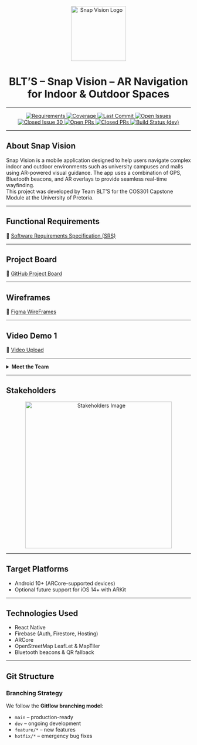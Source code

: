 <div align="center">
  <img src="assets/logo-placeholder.png" alt="Snap Vision Logo" width="150"/>
  <h1>BLT’S – Snap Vision – AR Navigation for Indoor & Outdoor Spaces</h1>
</div>

---

<div align="center">
  <!-- Badge Buttons -->
  <a href="https://img.shields.io/badge/requirement-complete-brightgreen">
    <img src="https://img.shields.io/badge/requirement-complete-brightgreen" alt="Requirements">
  </a>
  <a href="https://img.shields.io/codecov/c/github/COS301-SE-2025/Snap-Vision">
    <img src="https://img.shields.io/codecov/c/github/COS301-SE-2025/Snap-Vision" alt="Coverage">
  </a>
  <a href="https://img.shields.io/github/last-commit/COS301-SE-2025/Snap-Vision">
    <img src="https://img.shields.io/github/last-commit/COS301-SE-2025/Snap-Vision" alt="Last Commit">
  </a>
  <a href="https://github.com/COS301-SE-2025/Snap-Vision/issues">
    <img src="https://img.shields.io/github/issues/COS301-SE-2025/Snap-Vision" alt="Open Issues">
  </a>
  <a href="https://github.com/COS301-SE-2025/Snap-Vision/issues/30">
    <img src="https://img.shields.io/github/issues/detail/state/COS301-SE-2025/Snap-Vision/30" alt="Closed Issue 30">
  </a>
  <a href="https://github.com/COS301-SE-2025/Snap-Vision/pulls">
    <img src="https://img.shields.io/github/issues-pr/COS301-SE-2025/Snap-Vision" alt="Open PRs">
  </a>
  <a href="https://github.com/COS301-SE-2025/Snap-Vision/pulls?q=is%3Apr+is%3Aclosed">
    <img src="https://img.shields.io/github/issues-pr-closed/COS301-SE-2025/Snap-Vision" alt="Closed PRs">
  </a>
  <a href="https://github.com/COS301-SE-2025/Snap-Vision/actions/workflows/ci.yml?branch=dev">
    <img src="https://img.shields.io/github/actions/workflow/status/COS301-SE-2025/Snap-Vision/ci.yml?branch=dev" alt="Build Status (dev)">
  </a>
</div>

---

## About Snap Vision

Snap Vision is a mobile application designed to help users navigate complex indoor and outdoor environments such as university campuses and malls using AR-powered visual guidance. The app uses a combination of GPS, Bluetooth beacons, and AR overlays to provide seamless real-time wayfinding.  
This project was developed by Team BLT’S for the COS301 Capstone Module at the University of Pretoria.

---

## Functional Requirements

📎 [Software Requirements Specification (SRS)](https://drive.google.com/drive/u/1/folders/1hJd8K3xOJxd9a8xGaGVL14uTiqMgJgAf)

---

## Project Board

📎 [GitHub Project Board](https://github.com/orgs/COS301-SE-2025/projects/153)

---

## Wireframes

📎 [Figma WireFrames](https://drive.google.com/drive/u/1/folders/1hJd8K3xOJxd9a8xGaGVL14uTiqMgJgAf)

---

## Video Demo 1

📎 [Video Upload](https://drive.google.com/drive/u/1/folders/1hJd8K3xOJxd9a8xGaGVL14uTiqMgJgAf)

---

<details>
<summary><strong>Meet the Team</strong></summary>

### Bahiya Hoosen  
Hey! I’m Bahiya — a code-loving, chaos-wrangling Computer Science student with a flair for turning logic into creativity and bugs into personal vendettas. I code, I plan, I color-code task boards like it’s a competitive sport — and still find myself debugging at 2am, whispering “please work” to my IDE. 
Exploring the digital realms one algorithm at a time, powered by curiosity, caffeine, and an ungodly number of browser tabs.  
<a href="https://www.linkedin.com/in/bahiya-hoosen-104291254/"><button>LinkedIn</button></a>
<a href="https://github.com/bahiya666"><button>GitHub</button></a>

---

### Lekisha Chetty  
Hi! I'm Lekisha, a curious and motivated BSc Information and Knowledge Systems student who enjoys cracking complex problems and writing code that (usually) behaves itself. I’m an avid programmer and enjoy using creative solutions to tackle challenges across different programming languages. Whether I’m debugging mysterious errors or learning a new tech stack, I love the process of continuous growth.  
<a href="https://github.com/lekishachetty"><button>GitHub</button></a>

---

### Tishana Reddy  
Hi! I'm a third-year BSc Computer Science student at the University of Pretoria. I’m passionate about solving real-world problems and I love working on projects that mix creativity with code. For Snap Vision, I’ve been hands-on with all sorts of things—from brainstorming features to debugging (and re-debugging) things that worked five minutes ago. I enjoy learning as I go, building cool things with my team, and occasionally shouting "it works!" at my screen.  
Let’s build something awesome!  
<a href="https://www.linkedin.com/in/tishana-reddy-91ba8b23a/"><button>LinkedIn</button></a>
<a href="https://github.com/tishreddy"><button>GitHub</button></a>

---

### Thuwayba Dawood  
As a computer science student, I strongly believe in the importance of critical thinking skills, creative problem solving and attention to detail. Through my experience thus far, I have been able to work with multiple programming languages. This has allowed me to solve complex problems through unique solutions. I believe that collaboration with others is key to improving my own understanding of the world of computer science, both within university and beyond.   
<a href="https://www.linkedin.com/in/thuwayba-dawood-b99b862b6"><button>LinkedIn</button></a>
<a href="https://github.com/Thuwayba15"><button>GitHub</button></a>

---

### Saalihah Sacoor  
Hey there, Saalihah here! I'm a CS student who loves solving problems, delving into the programming world and occasionally wondering why my program works when it really shouldn't. When I'm not wrangling code in front of a dimly lit screen, you'll find me trying to reconnect with nature doing a 5k run at sunrise or strategizing on the netball court.  
<a href="https://www.linkedin.com/in/saalihah-sacoor-ba4bb52a6"><button>LinkedIn</button></a>
<a href="https://github.com/s-sacoor8"><button>GitHub</button></a>

</details>

---

## Stakeholders

<div align="center">
  <img src="assets/stakeholders-placeholder.png" alt="Stakeholders Image" width="400"/>
</div>

---

## Target Platforms

- Android 10+ (ARCore-supported devices)  
- Optional future support for iOS 14+ with ARKit

---

## Technologies Used

- React Native  
- Firebase (Auth, Firestore, Hosting)  
- ARCore  
- OpenStreetMap LeafLet & MapTiler  
- Bluetooth beacons & QR fallback

---

## Git Structure

### Branching Strategy

We follow the **Gitflow branching model**:

- `main` – production-ready  
- `dev` – ongoing development  
- `feature/*` – new features  
- `hotfix/*` – emergency bug fixes
